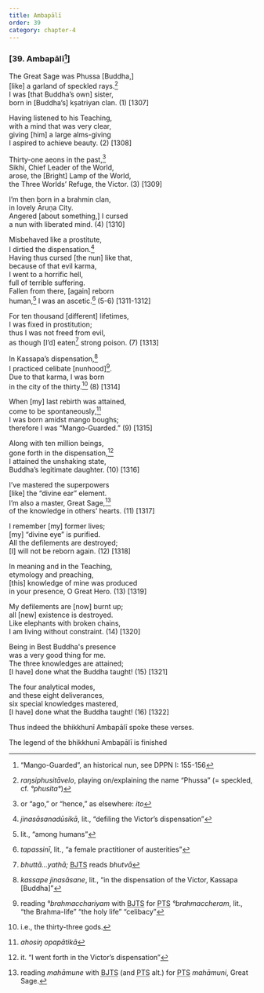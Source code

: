 ```yaml
---
title: Ambapālī
order: 39
category: chapter-4
---
```


### \[39. Ambapālī[^1]\]

The Great Sage was Phussa \[Buddha,\]  
\[like\] a garland of speckled rays.[^2]  
I was \[that Buddha’s own\] sister,  
born in \[Buddha’s\] kṣatriyan clan. (1) \[1307\]

Having listened to his Teaching,  
with a mind that was very clear,  
giving \[him\] a large alms-giving  
I aspired to achieve beauty. (2) \[1308\]

Thirty-one aeons in the past,[^3]  
Sikhi, Chief Leader of the World,  
arose, the \[Bright\] Lamp of the World,  
the Three Worlds’ Refuge, the Victor. (3) \[1309\]

I’m then born in a brahmin clan,  
in lovely Āruṇa City.  
Angered \[about something,\] I cursed  
a nun with liberated mind. (4) \[1310\]

Misbehaved like a prostitute,  
I dirtied the dispensation.[^4]  
Having thus cursed \[the nun\] like that,  
because of that evil karma,  
I went to a horrific hell,  
full of terrible suffering.  
Fallen from there, \[again\] reborn  
human,[^5] I was an ascetic.[^6] (5-6) \[1311-1312\]

For ten thousand \[different\] lifetimes,  
I was fixed in prostitution;  
thus I was not freed from evil,  
as though \[I’d\] eaten[^7] strong poison. (7) \[1313\]

In Kassapa’s dispensation,[^8]  
I practiced celibate \[nunhood\][^9].  
Due to that karma, I was born  
in the city of the thirty.[^10] (8) \[1314\]

When \[my\] last rebirth was attained,  
come to be spontaneously,[^11]  
I was born amidst mango boughs;  
therefore I was “Mango-Guarded.” (9) \[1315\]

Along with ten million beings,  
gone forth in the dispensation,[^12]  
I attained the unshaking state,  
Buddha’s legitimate daughter. (10) \[1316\]

I’ve mastered the superpowers  
\[like\] the “divine ear” element.  
I’m also a master, Great Sage,[^13]  
of the knowledge in others’ hearts. (11) \[1317\]

I remember \[my\] former lives;  
\[my\] “divine eye” is purified.  
All the defilements are destroyed;  
\[I\] will not be reborn again. (12) \[1318\]

In meaning and in the Teaching,  
etymology and preaching,  
\[this\] knowledge of mine was produced  
in your presence, O Great Hero. (13) \[1319\]

My defilements are \[now\] burnt up;  
all \[new\] existence is destroyed.  
Like elephants with broken chains,  
I am living without constraint. (14) \[1320\]

Being in Best Buddha's presence  
was a very good thing for me.  
The three knowledges are attained;  
\[I have\] done what the Buddha taught! (15) \[1321\]

The four analytical modes,  
and these eight deliverances,  
six special knowledges mastered,  
\[I have\] done what the Buddha taught! (16) \[1322\]

Thus indeed the bhikkhunī Ambapālī spoke these verses.

The legend of the bhikkhunī Ambapālī is finished

[^1]: “Mango-Guarded”, an historical nun, see DPPN I: 155-156

[^2]: *raŋsiphusitāvelo*, playing on/explaining the name “Phussa” (= speckled, cf. *°phusita°*)

[^3]: or “ago,” or “hence,” as elsewhere: *ito*

[^4]: *jinasāsanadūsikā*, lit., “defiling the Victor’s dispensation”

[^5]: lit., “among humans”

[^6]: *tapassinī*, lit., “a female practitioner of austerities”

[^7]: *bhuttā…yathā;* <abbr title="Buddha Jayanthi Tripitaka Series">BJTS</abbr> reads *bhutvā*

[^8]: *kassape jinasāsane*, lit., “in the dispensation of the Victor, Kassapa \[Buddha\]”

[^9]: reading *°brahma<span class="diacritics" data-state="on">c</span><span class="no-diacritics" data-state="off">ch</span>ariyam* with <abbr title="Buddha Jayanthi Tripitaka Series">BJTS</abbr> for <abbr title="Pali Text Society">PTS</abbr> *°brahma<span class="diacritics" data-state="on">c</span><span class="no-diacritics" data-state="off">ch</span>eram*, lit., “the Brahma-life” “the holy life” “celibacy”

[^10]: i.e., the thirty-three gods.

[^11]: *ahosiŋ opapātikā*

[^12]: it. “I went forth in the Victor’s dispensation”

[^13]: reading *mahāmune* with <abbr title="Buddha Jayanthi Tripitaka Series">BJTS</abbr> (and <abbr title="Pali Text Society">PTS</abbr> alt.) for <abbr title="Pali Text Society">PTS</abbr> *mahāmuni*, Great Sage.
